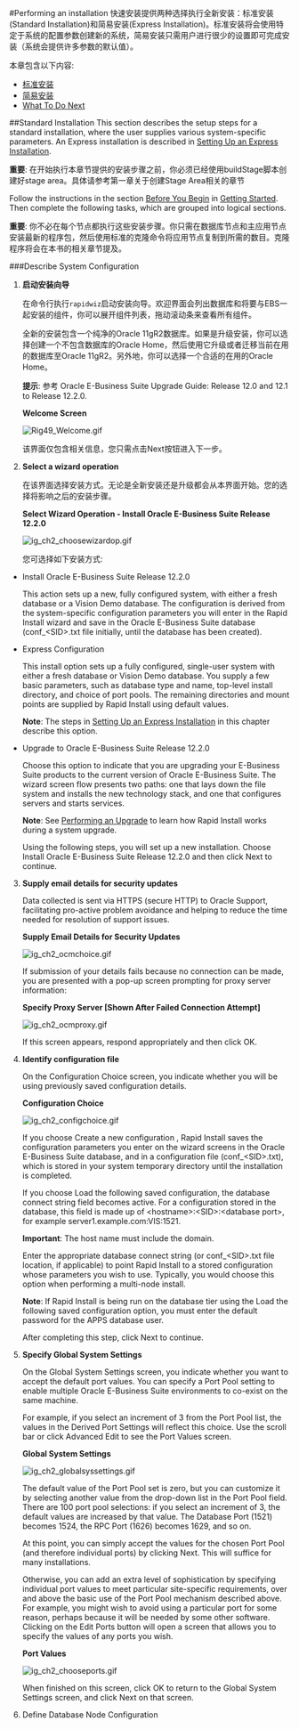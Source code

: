 #Performing an installation
快速安装提供两种选择执行全新安装：标准安装(Standard Installation)和简易安装(Express Installation)。标准安装将会使用特定于系统的配置参数创建新的系统，简易安装只需用户进行很少的设置即可完成安装（系统会提供许多参数的默认值）。

本章包含以下内容:

* [标准安装](#standard-installation)
* [简易安装](#)
* [What To Do Next](#)

##Standard Installation
This section describes the setup steps for a standard installation, where the user supplies various system-specific parameters. An Express installation is described in [Setting Up an Express Installation](#).

**重要**: 在开始执行本章节提供的安装步骤之前，你必须已经使用buildStage脚本创建好stage area。具体请参考第一章关于创建Stage Area相关的章节

Follow the instructions in the section [Before You Begin](#) in [Getting Started](#). Then complete the following tasks, which are grouped into logical sections.

**重要**: 你不必在每个节点都执行这些安装步骤。你只需在数据库节点和主应用节点安装最新的程序包，然后使用标准的克隆命令将应用节点复制到所需的数目。克隆程序将会在本书的相关章节提及。

###Describe System Configuration
1. **启动安装向导**

    在命令行执行`rapidwiz`启动安装向导。欢迎界面会列出数据库和将要与EBS一起安装的组件，你可以展开组件列表，拖动滚动条来查看所有组件。

    全新的安装包含一个纯净的Oracle 11gR2数据库。如果是升级安装，你可以选择创建一个不包含数据库的Oracle Home，然后使用它升级或者迁移当前在用的数据库至Oracle 11gR2。另外地，你可以选择一个合适的在用的Oracle Home。

    **提示**: 参考 Oracle E-Business Suite Upgrade Guide: Release 12.0 and 12.1 to Release 12.2.0.

    **Welcome Screen**

    ![Rig49_Welcome.gif](../../../public/imgs/Rig49_Welcome.gif)

    该界面仅包含相关信息，您只需点击Next按钮进入下一步。

2. **Select a wizard operation**

    在该界面选择安装方式。无论是全新安装还是升级都会从本界面开始。您的选择将影响之后的安装步骤。

    **Select Wizard Operation - Install Oracle E-Business Suite Release 12.2.0**

    ![ig_ch2_choosewizardop.gif](../../../public/imgs/ig_ch2_choosewizardop.gif)

    您可选择如下安装方式:

  * Install Oracle E-Business Suite Release 12.2.0

    This action sets up a new, fully configured system, with either a fresh database or a Vision Demo database. The configuration is derived from the system-specific configuration parameters you will enter in the Rapid Install wizard and save in the Oracle E-Business Suite database (conf_&lt;SID&gt;.txt file initially, until the database has been created).

  * Express Configuration

    This install option sets up a fully configured, single-user system with either a fresh database or Vision Demo database. You supply a few basic parameters, such as database type and name, top-level install directory, and choice of port pools. The remaining directories and mount points are supplied by Rapid Install using default values.

    **Note**: The steps in [Setting Up an Express Installation](#) in this chapter describe this option.

  * Upgrade to Oracle E-Business Suite Release 12.2.0

    Choose this option to indicate that you are upgrading your E-Business Suite products to the current version of Oracle E-Business Suite. The wizard screen flow presents two paths: one that lays down the file system and installs the new technology stack, and one that configures servers and starts services.

    **Note**: See [Performing an Upgrade](#) to learn how Rapid Install works during a system upgrade.

    Using the following steps, you will set up a new installation. Choose Install Oracle E-Business Suite Release 12.2.0 and then click Next to continue.

3. **Supply email details for security updates**

    Data collected is sent via HTTPS (secure HTTP) to Oracle Support, facilitating pro-active problem avoidance and helping to reduce the time needed for resolution of support issues.

    **Supply Email Details for Security Updates**

    ![ig_ch2_ocmchoice.gif](../../../public/imgs/ig_ch2_ocmchoice.gif)

    If submission of your details fails because no connection can be made, you are presented with a pop-up screen prompting for proxy server information:

    **Specify Proxy Server [Shown After Failed Connection Attempt]**

    ![ig_ch2_ocmproxy.gif](../../../public/imgs/ig_ch2_ocmproxy.gif)

    If this screen appears, respond appropriately and then click OK.

4. **Identify configuration file**

    On the Configuration Choice screen, you indicate whether you will be using previously saved configuration details.

    **Configuration Choice**

    ![ig_ch2_configchoice.gif](../../../public/imgs/ig_ch2_configchoice.gif)

    If you choose Create a new configuration , Rapid Install saves the configuration parameters you enter on the wizard screens in the Oracle E-Business Suite database, and in a configuration file (conf_&lt;SID&gt;.txt), which is stored in your system temporary directory until the installation is completed.

    If you choose Load the following saved configuration, the database connect string field becomes active. For a configuration stored in the database, this field is made up of &lt;hostname&gt;:&lt;SID&gt;:&lt;database port&gt;, for example server1.example.com:VIS:1521.

    **Important**: The host name must include the domain.

    Enter the appropriate database connect string (or conf_&lt;SID&gt;.txt file location, if applicable) to point Rapid Install to a stored configuration whose parameters you wish to use. Typically, you would choose this option when performing a multi-node install.

    **Note**: If Rapid Install is being run on the database tier using the Load the following saved configuration option, you must enter the default password for the APPS database user.

    After completing this step, click Next to continue.

5. **Specify Global System Settings**

    On the Global System Settings screen, you indicate whether you want to accept the default port values. You can specify a Port Pool setting to enable multiple Oracle E-Business Suite environments to co-exist on the same machine.

    For example, if you select an increment of 3 from the Port Pool list, the values in the Derived Port Settings will reflect this choice. Use the scroll bar or click Advanced Edit to see the Port Values screen.

    **Global System Settings**

    ![ig_ch2_globalsyssettings.gif](../../../public/imgs/ig_ch2_globalsyssettings.gif)

    The default value of the Port Pool set is zero, but you can customize it by selecting another value from the drop-down list in the Port Pool field. There are 100 port pool selections: if you select an increment of 3, the default values are increased by that value. The Database Port (1521) becomes 1524, the RPC Port (1626) becomes 1629, and so on.

    At this point, you can simply accept the values for the chosen Port Pool (and therefore individual ports) by clicking Next. This will suffice for many installations.

    Otherwise, you can add an extra level of sophistication by specifying individual port values to meet particular site-specific requirements, over and above the basic use of the Port Pool mechanism described above. For example, you might wish to avoid using a particular port for some reason, perhaps because it will be needed by some other software. Clicking on the Edit Ports button will open a screen that allows you to specify the values of any ports you wish.

    **Port Values**

    ![ig_ch2_chooseports.gif](../../../public/imgs/ig_ch2_chooseports.gif)

    When finished on this screen, click OK to return to the Global System Settings screen, and click Next on that screen.

6. Define Database Node Configuration












